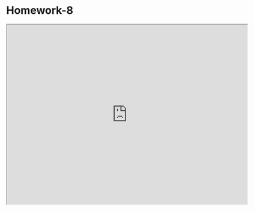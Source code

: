 # Homework-8

<iframe src="https://drive.google.com/file/d/1mFO3oHXsGeiYBqX6T3Cetu_ILVs_AX0D/preview" width="640" height="480"></iframe>
